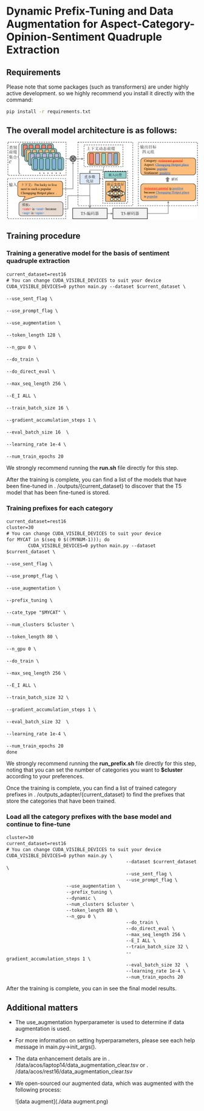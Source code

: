 # Dynamic Prefix-Tuning and Data Augmentation for Aspect-Category-Opinion-Sentiment Quadruple Extraction

## **Requirements**

Please note that some packages (such as transformers) are under highly active development. so we highly recommend you install it directly with the command:

```bash
pip install -r requirements.txt
```



## The overall model architecture is as follows:

![model](./model.png)



## Training procedure

### Training a generative model for the basis of sentiment quadruple extraction

```shell
current_dataset=rest16
# You can change CUDA_VISIBLE_DEVICES to suit your device 
CUDA_VISIBLE_DEVICES=0 python main.py --dataset $current_dataset \
																			--use_sent_flag \
																			--use_prompt_flag \
																			--use_augmentation \
																			--token_length 128 \
																			--n_gpu 0 \
																			--do_train \
																			--do_direct_eval \
																			--max_seq_length 256 \
																			--E_I ALL \
																			--train_batch_size 16 \
																			--gradient_accumulation_steps 1 \
																			--eval_batch_size 16  \
																			--learning_rate 1e-4 \
																			--num_train_epochs 20 
```

We strongly recommend running the **run.sh** file directly for this step.

After the training is complete, you can find a list of the models that have been fine-tuned in . /outputs/{current_dataset} to discover that the T5 model that has been fine-tuned is stored.

### Training prefixes for each category

```shell
current_dataset=rest16
cluster=30
# You can change CUDA_VISIBLE_DEVICES to suit your device 
for MYCAT in $(seq 0 $((MYNUM-1))); do
        CUDA_VISIBLE_DEVICES=0 python main.py --dataset $current_dataset \
        																			--use_sent_flag \
        																			--use_prompt_flag \
        																			--use_augmentation \
        																			--prefix_tuning \
        																			--cate_type "$MYCAT" \
        																			--num_clusters $cluster \
        																			--token_length 80 \
        																			--n_gpu 0 \
        																			--do_train \
        																			--max_seq_length 256 \
        																			--E_I ALL \
        																			--train_batch_size 32 \
        																			--gradient_accumulation_steps 1 \
        																			--eval_batch_size 32  \
        																			--learning_rate 1e-4 \
        																			--num_train_epochs 20
done
```

We strongly recommend running the **run_prefix.sh** file directly for this step, noting that you can set the number of categories you want to **$cluster** according to your preferences.

Once the training is complete, you can find a list of trained category prefixes in . /outputs_adapter/{current_dataset} to find the prefixes that store the categories that have been trained.

### Load all the category prefixes with the base model and continue to fine-tune

```shell
cluster=30
current_dataset=rest16
# You can change CUDA_VISIBLE_DEVICES to suit your device 
CUDA_VISIBLE_DEVICES=0 python main.py \
											--dataset $current_dataset \
											--use_sent_flag \
											--use_prompt_flag \
                      --use_augmentation \
                      --prefix_tuning \
                      --dynamic \
                      --num_clusters $cluster \
                      --token_length 80 \
                      --n_gpu 0 \
											--do_train \
											--do_direct_eval \
											--max_seq_length 256 \
											--E_I ALL \
											--train_batch_size 32 \
											--gradient_accumulation_steps 1 \
											--eval_batch_size 32  \
											--learning_rate 1e-4 \
											--num_train_epochs 20
```

After the training is complete, you can in see the final model results.

## Additional matters

- The use_augmentation hyperparameter is used to determine if data augmentation is used.

- For more information on setting hyperparameters, please see each help message in main.py->init_args().

- The data enhancement details are in . /data/acos/laptop14/data_augmentation_clear.tsv or . /data/acos/rest16/data_augmentation_clear.tsv

- We open-sourced our augmented data, which was augmented with the following process:

  ![data augment](./data augment.png)

